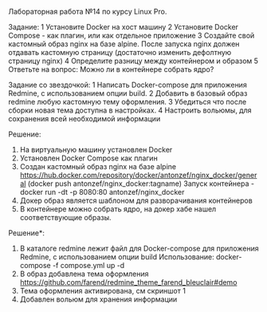 Лабораторная работа №14 по курсу Linux Pro.

Задание:
	1 Установите Docker на хост машину
	2 Установите Docker Compose - как плагин, или как отдельное приложение
	3 Создайте свой кастомный образ nginx на базе alpine. После запуска nginx должен отдавать кастомную страницу (достаточно изменить дефолтную страницу nginx)
	4 Определите разницу между контейнером и образом
	5 Ответьте на вопрос: Можно ли в контейнере собрать ядро?

Задание со звездочкой:
	1 Написать Docker-compose для приложения Redmine, с использованием опции build.
	2 Добавить в базовый образ redmine любую кастомную тему оформления.
	3 Убедиться что после сборки новая тема доступна в настройках.
	4 Настроить вольюмы, для сохранения всей необходимой информации



Решение:

1) На виртуальную машину установлен Docker
2) Установлен Docker Compose как плагин
3) Создан кастомный образ nginx на базе alpine https://hub.docker.com/repository/docker/antonzef/nginx_docker/general (docker push antonzef/nginx_docker:tagname)
Запуск контейнера - docker run -dt -p 8080:80 antonzef/nginx_docker
4) Докер образ является шаблоном для разворачивания контейнеров
5) В контейнере можно собрать ядро, на докер хабе нашел соответствующие образы.


Решение*:
1) В каталоге redmine лежит файл для Docker-compose для приложения Redmine, с использованием опции build
Использование: docker-compose -f compose.yml up -d
2) В образ добавлена тема оформления https://github.com/farend/redmine_theme_farend_bleuclair#demo
3) Тема оформления активирована, см скриншот 1
4) Добавлен вольюм для хранения информации